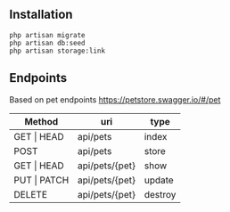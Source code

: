 ## Installation

```shell
php artisan migrate
php artisan db:seed
php artisan storage:link
```

## Endpoints
Based on pet endpoints https://petstore.swagger.io/#/pet

| Method       | uri            | type    |
|--------------|----------------|---------|
| GET \| HEAD  | api/pets       | index   |
| POST         | api/pets       | store   |
| GET \| HEAD  | api/pets/{pet} | show    |
| PUT \| PATCH | api/pets/{pet} | update  |
| DELETE       | api/pets/{pet} | destroy |